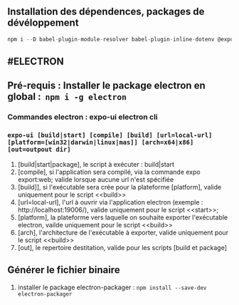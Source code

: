## Installation des dépendences, packages de dévéloppement

```javascript
npm i --D babel-plugin-module-resolver babel-plugin-inline-dotenv @expo/metro-config
```

## **#ELECTRON**

## Pré-requis : Installer le package electron en global :  `npm i -g electron`

### **Commandes electron : expo-ui electron cli**

### `expo-ui [build|start] [compile] [build] [url=local-url] [platform=[win32|darwin|linux|mas]] [arch=x64|x86] [out=outpout dir]`

1. \[build|start|package\], le script à exécuter : build|start
2. \[compile\], si l'application sera compilé, via la commande expo export:web; valide lorsque aucune url n'est spécifiée
3. \[build\]\], si l'exécutable sera crée pour la plateforme \[platform\], valide uniquement pour le script \<\<build>>
4. \[url=local-url\], l'url à ouvrir via l'application electron (exemple : http://localhost:19006/), valide uniquement pour le script \<\<start>>;
5. \[platform\], la plateforme vers laquelle on souhaite exporter l'exécutable electron, vailde uniquement pour le script \<\<build>>
6. \[arch\], l'architecture de l'exécutable à exporter, valide uniquement pour le script \<\<build>>
7. \[out\], le repertoire destitation, valide pour les scripts \[build et package\]

## **Générer le fichier binaire**

1. installer le package electron-packager : `npm install --save-dev electron-packager`
